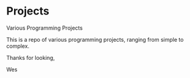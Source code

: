 # Projects
Various Programming Projects

This is a repo of various programming projects, ranging from simple to complex. 

Thanks for looking,

Wes
